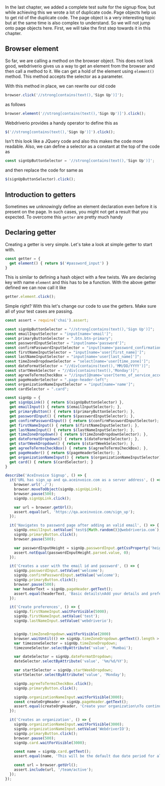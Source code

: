 In the last chapter, we added a complete test suite for the signup flow, but while achieving this we wrote a lot of duplicate code. Page objects help us to get rid of the duplicate code. The page object is a very interesting topic but at the same time is also complex to understand. So we will not jump onto page objects here. First, we will take the first step towards it in this chapter.

## Browser element

So far, we are calling a method on the browser object. This does not look good, webdriverio gives us a way to get an element from the browser and then call a method to it. We can get a hold of the element using `element()` method. This method accepts the selector as a parameter.

With this method in place, we can rewrite our old code

```js
browser.click('//strong[contains(text(),'Sign Up')]');
```

as follows

```js
browser.element('//strong[contains(text(),'Sign Up')]').click();
```

Webdriverio provides a handy operator to define this as

```js
$('//strong[contains(text(),'Sign Up')]').click();
```

Isn't this look like a JQuery code and also this makes the code more readable. Also, we can define a selector as a constant at the top of the code as

```js
const signUpButtonSelector = '//strong[contains(text(),'Sign Up')]';
```

and then replace the code for same as

```js
$(signUpButtonSelector).click();
```

## Introduction to getters

Sometimes we unknowingly define an element declaration even before it is present on the page. In such cases, you might not get a result that you expected. To overcome this `getter` are pretty much handy

## Declaring getter

Creating a getter is very simple. Let's take a look at simple getter to start with.

```js
const getter = {
  get element() { return $('#password_input') }
}
```

This is similar to defining a hash object with a few twists. We are declaring key with name `element` and this has to be a function. With the above getter defined we can now call it like


```js
getter.element.click();
```

Simple right? With this let's change our code to use the getters. Make sure all of your test cases are passing.

```js
const assert = require('chai').assert;

const signUpButtonSelector = "//strong[contains(text(),'Sign Up')]";
const emailInputSelector = "input[name='email']";
const primaryButtonSelector = ".btn.btn-primary";
const passwordInputSelector = "input[name='password']";
const confirmPasswordInputSelector = "input[name='password_confirmation']";
const firstNameInputSelector = "input[name='user[first_name]']";
const lastNameInputSelector = "input[name='user[last_name]']";
const timeZoneDropdownSelector = "select[name='user[time_zone]']";
const dateFormatSelector = "//div[contains(text(),'MM/DD/YYYY')]";
const startWeekSelector = "//div[contains(text(),'Monday')]";
const agreeToTermsCheckBox = "//input[@name='user[terms_of_service_accepted]']/../div[1]",
const pageHeaderSelector = ".page-header-left";
const organizationNameInputSelector = "input[name='name']";
const cardSelector = ".card";

const signUp = {
  get signUpLink() { return $(signUpButtonSelector) },
  get emailInput() { return $(emailInputSelector); },
  get primaryButton() { return $(primaryButtonSelector); },
  get passwordInput() { return $(passwordInputSelector); },
  get confirmPasswordInput() { return $(confirmPasswordInputSelector); },
  get firstNameInput() { return $(firstNameInputSelector); },
  get lastNameInput() { return $(lastNameInputSelector); },
  get timeZoneDropdown() { return $(timeZoneDropdownSelector); },
  get dateFormatDropdown() { return $(dateFormatSelector); },
  get startWeekDropdown() { return $(startWeekSelector); },
  get agreeToTermsCheckBox() { return $(agreeToTermsCheckBox); },
  get pageHeader() { return $(pageHeaderSelector); },
  get organizationNameInput() { return $(organizationNameInputSelector); },
  get card() { return $(cardSelector); }
}

describe('AceInvoice Signup', () => {
  it('URL has sign_up and qa.aceinvoice.com as a server address', () => {
    browser.url('./');
    browser.moveToObject(signUp.signUpLink);
    browser.pause(500);
    signUp.signUpLink.click();

    var url = browser.getUrl();
    assert.equal(url, 'https://qa.aceinvoice.com/sign_up');
  });

  it('Navigates to password page after adding an valid email', () => {
    signUp.emailInput.setValue(`test${Math.random()}@webdriverio.com`);
    signUp.primaryButton.click();
    browser.pause(500);

    var passwordInputHeight = signUp.passwordInput.getCssProperty('height');
    assert.notEqual(passwordInputHeight.parsed.value, 0);
  });

  it('Creates a user with the email id and password', () => {
    signUp.passwordInput.setValue('welcome');
    signUp.confirmPasswordInput.setValue('welcome');
    signUp.primaryButton.click();
    browser.pause(500);
    var headerText = signUp.pageHeader.getText();
    assert.equal(headerText, 'Basic details\nAdd your details and preferences.');
  });

  it('Create preferences', () => {
    signUp.firstNameInput.waitForVisible(5000);
    signUp.firstNameInput.setValue('test');
    signUp.lastNameInput.setValue('webdriverio');


    signUp.timeZoneDropdown.waitForVisible(2000)
    browser.waitUntil(() => signUp.timeZoneDropdown.getText().length > 1000, 3000);
    var timezoneSelector = signUp.timeZoneDropdown;
    timezoneSelector.selectByAttribute('value', 'Mumbai');

    var dateSelector = signUp.dateFormatDropdown;
    dateSelector.selectByAttribute('value', '%m/%d/%Y');

    var startSelector = signUp.startWeekDropdown;
    startSelector.selectByAttribute('value', 'Monday');

    signUp.agreeToTermsCheckBox.click();
    signUp.primaryButton.click();

    signUp.organizationNameInput.waitForVisible(3000);
    const createOrgHeader = signUp.pageHeader.getText();
    assert.equal(createOrgHeader, 'Create your organization\nTo continue please enter your organization details, you can also create multiple organizations.');
  });

  it('Creates an organization', () => {
    signUp.organizationNameInput.waitForVisible(3000);
    signUp.organizationNameInput.setValue('WebdriverIO');
    signUp.primaryButton.click();
    browser.pause(500);
    signUp.card.waitForVisible(3000);

    const name = signUp.card.getText();
    assert.equal(name, 'This will be the default due date period for all the invoices. It can be changed while creating an invoice.');

    const url = browser.getUrl();
    assert.include(url, '/team/active');
  });
});
```
